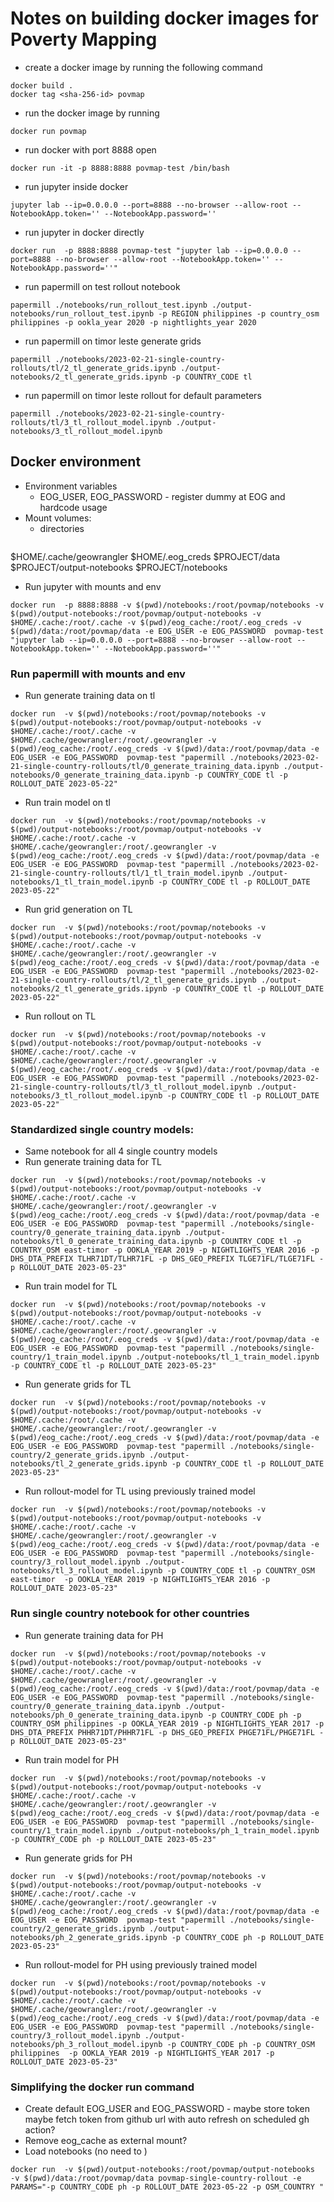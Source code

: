 # Notes on building docker images for Poverty Mapping
* create a docker image by running the following command
```
docker build .
docker tag <sha-256-id> povmap
```
* run the docker image by running
```
docker run povmap
```
* run docker with port 8888 open
```
docker run -it -p 8888:8888 povmap-test /bin/bash

```
* run jupyter inside docker
```
jupyter lab --ip=0.0.0.0 --port=8888 --no-browser --allow-root --NotebookApp.token='' --NotebookApp.password=''
```
* run jupyter in docker directly
```
docker run  -p 8888:8888 povmap-test "jupyter lab --ip=0.0.0.0 --port=8888 --no-browser --allow-root --NotebookApp.token='' --NotebookApp.password=''"
```
* run papermill on test rollout notebook
```
papermill ./notebooks/run_rollout_test.ipynb ./output-notebooks/run_rollout_test.ipynb -p REGION philippines -p country_osm philippines -p ookla_year 2020 -p nightlights_year 2020
```
* run papermill on timor leste generate grids
```
papermill ./notebooks/2023-02-21-single-country-rollouts/tl/2_tl_generate_grids.ipynb ./output-notebooks/2_tl_generate_grids.ipynb -p COUNTRY_CODE tl
```

* run papermill on timor leste rollout for 
default parameters
```
papermill ./notebooks/2023-02-21-single-country-rollouts/tl/3_tl_rollout_model.ipynb ./output-notebooks/3_tl_rollout_model.ipynb
```

## Docker environment
* Environment variables
  - EOG_USER, EOG_PASSWORD - register dummy at EOG and hardcode usage
* Mount volumes:
  - directories
  ``` 
$HOME/.cache/geowrangler
$HOME/.eog_creds
$PROJECT/data
$PROJECT/output-notebooks
$PROJECT/notebooks

* Run jupyter with mounts and env
```
docker run  -p 8888:8888 -v $(pwd)/notebooks:/root/povmap/notebooks -v $(pwd)/output-notebooks:/root/povmap/output-notebooks -v $HOME/.cache:/root/.cache -v $(pwd)/eog_cache:/root/.eog_creds -v $(pwd)/data:/root/povmap/data -e EOG_USER -e EOG_PASSWORD  povmap-test "jupyter lab --ip=0.0.0.0 --port=8888 --no-browser --allow-root --NotebookApp.token='' --NotebookApp.password=''"
```

###  Run papermill with mounts and env
* Run generate training data on tl
```
docker run  -v $(pwd)/notebooks:/root/povmap/notebooks -v $(pwd)/output-notebooks:/root/povmap/output-notebooks -v $HOME/.cache:/root/.cache -v $HOME/.cache/geowrangler:/root/.geowrangler -v $(pwd)/eog_cache:/root/.eog_creds -v $(pwd)/data:/root/povmap/data -e EOG_USER -e EOG_PASSWORD  povmap-test "papermill ./notebooks/2023-02-21-single-country-rollouts/tl/0_generate_training_data.ipynb ./output-notebooks/0_generate_training_data.ipynb -p COUNTRY_CODE tl -p ROLLOUT_DATE 2023-05-22"

```
* Run train model on tl
```
docker run  -v $(pwd)/notebooks:/root/povmap/notebooks -v $(pwd)/output-notebooks:/root/povmap/output-notebooks -v $HOME/.cache:/root/.cache -v $HOME/.cache/geowrangler:/root/.geowrangler -v $(pwd)/eog_cache:/root/.eog_creds -v $(pwd)/data:/root/povmap/data -e EOG_USER -e EOG_PASSWORD  povmap-test "papermill ./notebooks/2023-02-21-single-country-rollouts/tl/1_tl_train_model.ipynb ./output-notebooks/1_tl_train_model.ipynb -p COUNTRY_CODE tl -p ROLLOUT_DATE 2023-05-22"

```
* Run grid generation on TL
```
docker run  -v $(pwd)/notebooks:/root/povmap/notebooks -v $(pwd)/output-notebooks:/root/povmap/output-notebooks -v $HOME/.cache:/root/.cache -v $HOME/.cache/geowrangler:/root/.geowrangler -v $(pwd)/eog_cache:/root/.eog_creds -v $(pwd)/data:/root/povmap/data -e EOG_USER -e EOG_PASSWORD  povmap-test "papermill ./notebooks/2023-02-21-single-country-rollouts/tl/2_tl_generate_grids.ipynb ./output-notebooks/2_tl_generate_grids.ipynb -p COUNTRY_CODE tl -p ROLLOUT_DATE 2023-05-22"

```

* Run rollout on TL
```
docker run  -v $(pwd)/notebooks:/root/povmap/notebooks -v $(pwd)/output-notebooks:/root/povmap/output-notebooks -v $HOME/.cache:/root/.cache -v $HOME/.cache/geowrangler:/root/.geowrangler -v $(pwd)/eog_cache:/root/.eog_creds -v $(pwd)/data:/root/povmap/data -e EOG_USER -e EOG_PASSWORD  povmap-test "papermill ./notebooks/2023-02-21-single-country-rollouts/tl/3_tl_rollout_model.ipynb ./output-notebooks/3_tl_rollout_model.ipynb -p COUNTRY_CODE tl -p ROLLOUT_DATE 2023-05-22"
```

### Standardized single country models:
* Same notebook for all 4 single country models
* Run generate training data for TL
```
docker run  -v $(pwd)/notebooks:/root/povmap/notebooks -v $(pwd)/output-notebooks:/root/povmap/output-notebooks -v $HOME/.cache:/root/.cache -v $HOME/.cache/geowrangler:/root/.geowrangler -v $(pwd)/eog_cache:/root/.eog_creds -v $(pwd)/data:/root/povmap/data -e EOG_USER -e EOG_PASSWORD  povmap-test "papermill ./notebooks/single-country/0_generate_training_data.ipynb ./output-notebooks/tl_0_generate_training_data.ipynb -p COUNTRY_CODE tl -p COUNTRY_OSM east-timor -p OOKLA_YEAR 2019 -p NIGHTLIGHTS_YEAR 2016 -p DHS_DTA_PREFIX TLHR71DT/TLHR71FL -p DHS_GEO_PREFIX TLGE71FL/TLGE71FL -p ROLLOUT_DATE 2023-05-23"
```
* Run train model for TL
```
docker run  -v $(pwd)/notebooks:/root/povmap/notebooks -v $(pwd)/output-notebooks:/root/povmap/output-notebooks -v $HOME/.cache:/root/.cache -v $HOME/.cache/geowrangler:/root/.geowrangler -v $(pwd)/eog_cache:/root/.eog_creds -v $(pwd)/data:/root/povmap/data -e EOG_USER -e EOG_PASSWORD  povmap-test "papermill ./notebooks/single-country/1_train_model.ipynb ./output-notebooks/tl_1_train_model.ipynb -p COUNTRY_CODE tl -p ROLLOUT_DATE 2023-05-23"
```
* Run generate grids for TL
```
docker run  -v $(pwd)/notebooks:/root/povmap/notebooks -v $(pwd)/output-notebooks:/root/povmap/output-notebooks -v $HOME/.cache:/root/.cache -v $HOME/.cache/geowrangler:/root/.geowrangler -v $(pwd)/eog_cache:/root/.eog_creds -v $(pwd)/data:/root/povmap/data -e EOG_USER -e EOG_PASSWORD  povmap-test "papermill ./notebooks/single-country/2_generate_grids.ipynb ./output-notebooks/tl_2_generate_grids.ipynb -p COUNTRY_CODE tl -p ROLLOUT_DATE 2023-05-23"
```
* Run rollout-model for TL using previously trained model
```
docker run  -v $(pwd)/notebooks:/root/povmap/notebooks -v $(pwd)/output-notebooks:/root/povmap/output-notebooks -v $HOME/.cache:/root/.cache -v $HOME/.cache/geowrangler:/root/.geowrangler -v $(pwd)/eog_cache:/root/.eog_creds -v $(pwd)/data:/root/povmap/data -e EOG_USER -e EOG_PASSWORD  povmap-test "papermill ./notebooks/single-country/3_rollout_model.ipynb ./output-notebooks/tl_3_rollout_model.ipynb -p COUNTRY_CODE tl -p COUNTRY_OSM east-timor  -p OOKLA_YEAR 2019 -p NIGHTLIGHTS_YEAR 2016 -p ROLLOUT_DATE 2023-05-23"
```

### Run single country notebook for other countries

* Run generate training data for PH
```
docker run  -v $(pwd)/notebooks:/root/povmap/notebooks -v $(pwd)/output-notebooks:/root/povmap/output-notebooks -v $HOME/.cache:/root/.cache -v $HOME/.cache/geowrangler:/root/.geowrangler -v $(pwd)/eog_cache:/root/.eog_creds -v $(pwd)/data:/root/povmap/data -e EOG_USER -e EOG_PASSWORD  povmap-test "papermill ./notebooks/single-country/0_generate_training_data.ipynb ./output-notebooks/ph_0_generate_training_data.ipynb -p COUNTRY_CODE ph -p COUNTRY_OSM philippines -p OOKLA_YEAR 2019 -p NIGHTLIGHTS_YEAR 2017 -p DHS_DTA_PREFIX PHHR71DT/PHHR71FL -p DHS_GEO_PREFIX PHGE71FL/PHGE71FL -p ROLLOUT_DATE 2023-05-23"
```
* Run train model for PH
```
docker run  -v $(pwd)/notebooks:/root/povmap/notebooks -v $(pwd)/output-notebooks:/root/povmap/output-notebooks -v $HOME/.cache:/root/.cache -v $HOME/.cache/geowrangler:/root/.geowrangler -v $(pwd)/eog_cache:/root/.eog_creds -v $(pwd)/data:/root/povmap/data -e EOG_USER -e EOG_PASSWORD  povmap-test "papermill ./notebooks/single-country/1_train_model.ipynb ./output-notebooks/ph_1_train_model.ipynb -p COUNTRY_CODE ph -p ROLLOUT_DATE 2023-05-23"
```
* Run generate grids for PH
```
docker run  -v $(pwd)/notebooks:/root/povmap/notebooks -v $(pwd)/output-notebooks:/root/povmap/output-notebooks -v $HOME/.cache:/root/.cache -v $HOME/.cache/geowrangler:/root/.geowrangler -v $(pwd)/eog_cache:/root/.eog_creds -v $(pwd)/data:/root/povmap/data -e EOG_USER -e EOG_PASSWORD  povmap-test "papermill ./notebooks/single-country/2_generate_grids.ipynb ./output-notebooks/ph_2_generate_grids.ipynb -p COUNTRY_CODE ph -p ROLLOUT_DATE 2023-05-23"
```
* Run rollout-model for PH using previously trained model
```
docker run  -v $(pwd)/notebooks:/root/povmap/notebooks -v $(pwd)/output-notebooks:/root/povmap/output-notebooks -v $HOME/.cache:/root/.cache -v $HOME/.cache/geowrangler:/root/.geowrangler -v $(pwd)/eog_cache:/root/.eog_creds -v $(pwd)/data:/root/povmap/data -e EOG_USER -e EOG_PASSWORD  povmap-test "papermill ./notebooks/single-country/3_rollout_model.ipynb ./output-notebooks/ph_3_rollout_model.ipynb -p COUNTRY_CODE ph -p COUNTRY_OSM philippines  -p OOKLA_YEAR 2019 -p NIGHTLIGHTS_YEAR 2017 -p ROLLOUT_DATE 2023-05-23"
```

### Simplifying the docker run command

* Create default EOG_USER and EOG_PASSWORD - maybe store token maybe fetch token from github url with auto refresh on scheduled gh action?
* Remove eog_cache as external mount?
* Load notebooks (no need to )

```
docker run  -v $(pwd)/output-notebooks:/root/povmap/output-notebooks  -v $(pwd)/data:/root/povmap/data povmap-single-country-rollout -e PARAMS="-p COUNTRY_CODE ph -p ROLLOUT_DATE 2023-05-22 -p OSM_COUNTRY "
```